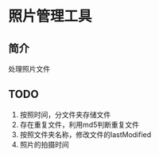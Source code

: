 # 照片管理工具
## 简介
处理照片文件

## TODO
1. 按照时间，分文件夹存储文件
2. 存在重复文件，利用md5判断重复文件
3. 按照文件夹名称，修改文件的lastModified
4. 照片的拍摄时间